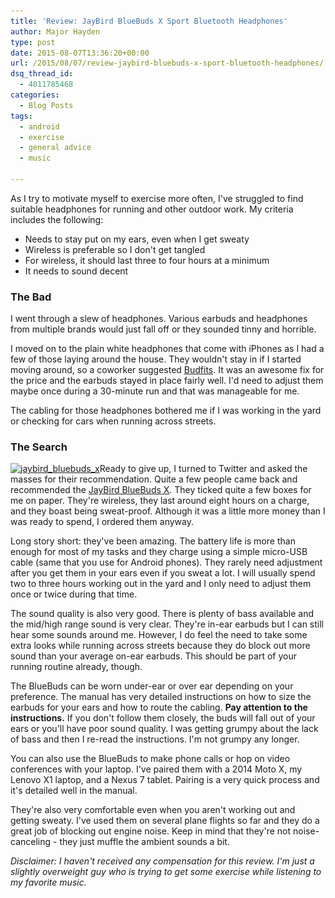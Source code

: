 ```yaml
---
title: 'Review: JayBird BlueBuds X Sport Bluetooth Headphones'
author: Major Hayden
type: post
date: 2015-08-07T13:36:20+00:00
url: /2015/08/07/review-jaybird-bluebuds-x-sport-bluetooth-headphones/
dsq_thread_id:
  - 4011785468
categories:
  - Blog Posts
tags:
  - android
  - exercise
  - general advice
  - music

---
```

As I try to motivate myself to exercise more often, I've struggled to find suitable headphones for running and other outdoor work. My criteria includes the following:

  * Needs to stay put on my ears, even when I get sweaty
  * Wireless is preferable so I don't get tangled
  * For wireless, it should last three to four hours at a minimum
  * It needs to sound decent

### The Bad

I went through a slew of headphones. Various earbuds and headphones from multiple brands would just fall off or they sounded tinny and horrible.

I moved on to the plain white headphones that come with iPhones as I had a few of those laying around the house. They wouldn't stay in if I started moving around, so a coworker suggested [Budfits][1]. It was an awesome fix for the price and the earbuds stayed in place fairly well. I'd need to adjust them maybe once during a 30-minute run and that was manageable for me.

The cabling for those headphones bothered me if I was working in the yard or checking for cars when running across streets.

### The Search

[<img src="/wp-content/uploads/2015/08/jaybird_bluebuds_x-300x300.jpeg" alt="jaybird_bluebuds_x" width="300" height="300" class="alignright size-medium wp-image-5746" srcset="/wp-content/uploads/2015/08/jaybird_bluebuds_x-300x300.jpeg 300w, /wp-content/uploads/2015/08/jaybird_bluebuds_x-150x150.jpeg 150w, /wp-content/uploads/2015/08/jaybird_bluebuds_x.jpeg 450w" sizes="(max-width: 300px) 100vw, 300px" />][2]Ready to give up, I turned to Twitter and asked the masses for their recommendation. Quite a few people came back and recommended the [JayBird BlueBuds X][3]. They ticked quite a few boxes for me on paper. They're wireless, they last around eight hours on a charge, and they boast being sweat-proof. Although it was a little more money than I was ready to spend, I ordered them anyway.

Long story short: they've been amazing. The battery life is more than enough for most of my tasks and they charge using a simple micro-USB cable (same that you use for Android phones). They rarely need adjustment after you get them in your ears even if you sweat a lot. I will usually spend two to three hours working out in the yard and I only need to adjust them once or twice during that time.

The sound quality is also very good. There is plenty of bass available and the mid/high range sound is very clear. They're in-ear earbuds but I can still hear some sounds around me. However, I do feel the need to take some extra looks while running across streets because they do block out more sound than your average on-ear earbuds. This should be part of your running routine already, though.

The BlueBuds can be worn under-ear or over ear depending on your preference. The manual has very detailed instructions on how to size the earbuds for your ears and how to route the cabling. **Pay attention to the instructions.** If you don't follow them closely, the buds will fall out of your ears or you'll have poor sound quality. I was getting grumpy about the lack of bass and then I re-read the instructions. I'm not grumpy any longer.

You can also use the BlueBuds to make phone calls or hop on video conferences with your laptop. I've paired them with a 2014 Moto X, my Lenovo X1 laptop, and a Nexus 7 tablet. Pairing is a very quick process and it's detailed well in the manual.

They're also very comfortable even when you aren't working out and getting sweaty. I've used them on several plane flights so far and they do a great job of blocking out engine noise. Keep in mind that they're not noise-canceling - they just muffle the ambient sounds a bit.

_Disclaimer: I haven't received any compensation for this review. I'm just a slightly overweight guy who is trying to get some exercise while listening to my favorite music._

 [1]: http://www.budfits.com/
 [2]: /wp-content/uploads/2015/08/jaybird_bluebuds_x.jpeg
 [3]: http://www.jaybirdsport.com/bluebuds-x-bluetooth-headphones/
